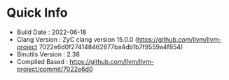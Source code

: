 # Quick Info
* Build Date : 2022-06-18
* Clang Version : ZyC clang version 15.0.0 (https://github.com/llvm/llvm-project 7022e6d0f274148462877ba4db1b7f9559a4f854)
* Binutils Version : 2.38
* Compiled Based : https://github.com/llvm/llvm-project/commit/7022e6d0

